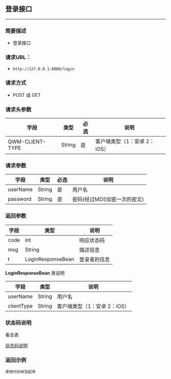 ## 登录接口

----

### 简要描述

- 登录接口


### 请求URL：

- ```http://127.0.0.1:8080/login```


### 请求方式

- POST 或 GET


### 请求头参数

|字段	| 类型	| 必选 |	说明|           
|-------|-------|------|--------|              
| QWM-CLIENT-TYPE | String | 是|客户端类型（1：安卓 2：iOS）|                


### 请求参数

|字段	| 类型	| 必选 |	说明|           
|-------|-------|------|--------|              
|userName|String| 是 |用户名 |      
|password|String| 是 |密码(经过MD5加密一次的密文) |     

### 返回参数

|字段	| 类型	| 	说明|           
|-------|-------|------|            
| code | int    |  响应状态码 |      
| msg  | String |  描述信息  |  
| t  |  LoginResponseBean| 登录者的信息  |    

**LoginResponseBean** 类说明

|字段	| 类型	| 	说明|           
|-------|-------|------|            
| userName | String    |  用户名 |      
| clientType  | String |  客户端类型（1：安卓 2：iOS）  |  

### 状态码说明
看总表

[状态码说明](statuscode.md)


### 返回示例
```$xslt
使用代码块包起来
```


